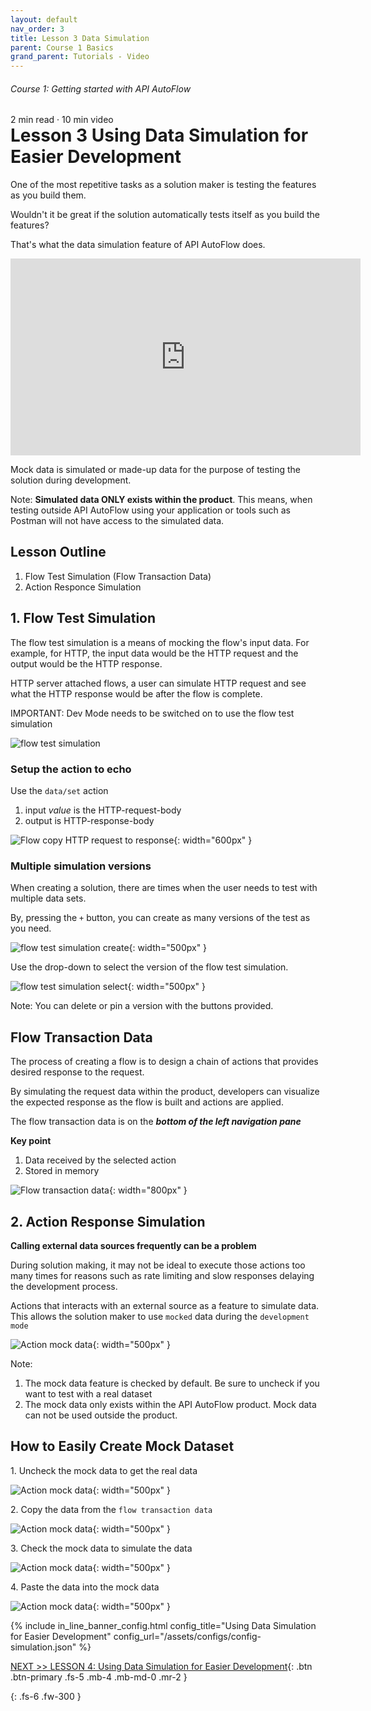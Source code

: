 ```yaml
---
layout: default
nav_order: 3
title: Lesson 3 Data Simulation
parent: Course 1 Basics
grand_parent: Tutorials - Video
---
```

<h6>Course 1: Getting started with API AutoFlow</h6>
2 min read · 10 min video
<h1 style="margin-top:0">Lesson 3 Using Data Simulation for Easier Development</h1>

One of the most repetitive tasks as a solution maker is testing the features as you build them.

Wouldn't it be great if the solution automatically tests itself as you build the features?

That's what the data simulation feature of API AutoFlow does.

<iframe width="560" height="315" src="https://www.youtube.com/embed/EhuCs1kdCdM" title="YouTube video player" frameborder="0" allow="accelerometer; autoplay; clipboard-write; encrypted-media; gyroscope; picture-in-picture" allowfullscreen></iframe>

Mock data is simulated or made-up data for the purpose of testing the solution during development.

Note: **Simulated data ONLY exists within the product**. This means, when testing outside API AutoFlow using your application or tools such as Postman will not have access to the simulated data.

## Lesson Outline

1. Flow Test Simulation (Flow Transaction Data)
2. Action Responce Simulation

## 1. Flow Test Simulation

The flow test simulation is a means of mocking the flow's input data.
For example, for HTTP, the input data would be the HTTP request and the output would be the HTTP response.

HTTP server attached flows, a user can simulate HTTP request and see what the HTTP response would be after the flow is complete.

IMPORTANT:  Dev Mode needs to be switched on to use the flow test simulation

![flow test simulation](/assets/images/flow-data-simulation.png)

### Setup the action to echo
Use the `data/set` action 
1. input *value* is the HTTP-request-body 
2. output is HTTP-response-body

![Flow copy HTTP request to response](/assets/images/flow-copy-http-request-to-response.png){: width="600px" }

### Multiple simulation versions

When creating a solution, there are times when the user needs to test with multiple data sets.

By, pressing the `+` button, you can create as many versions of the test as you need.

![flow test simulation create](/assets/images/flow-data-simulation-create.png){: width="500px" }

Use the drop-down to select the version of the flow test simulation.

![flow test simulation select](/assets/images/flow-data-simulation-select.png){: width="500px" }

Note: You can delete or pin a version with the buttons provided.


## Flow Transaction Data
The process of creating a flow is to design a chain of actions that provides desired response to the request.  

By simulating the request data within the product, developers can visualize the expected response as the flow is built and actions are applied.

The flow transaction data is on the **_bottom of the left navigation pane_**

**Key point**
1. Data received by the selected action
2. Stored in memory

![Flow transaction data](/assets/images/flow-transaction-data.png){: width="800px" }

## 2. Action Response Simulation

**Calling external data sources frequently can be a problem**

During solution making, it may not be ideal to execute those actions too many times for reasons such as rate limiting and slow responses delaying the development process.

Actions that interacts with an external source as a feature to simulate data.  This allows the solution maker to use `mocked` data during the `development mode`

![Action mock data](/assets/images/action-mock-data.png){: width="500px" }

Note: 
1. The mock data feature is checked by default.  Be sure to uncheck if you want to test with a real dataset
2. The mock data only exists within the API AutoFlow product. Mock data can not be used outside the product.

## How to Easily Create Mock Dataset

1\. Uncheck the mock data to get the real data
 
![Action mock data](/assets/images/action-mock-data-copy-paste-1.png){: width="500px" }

2\. Copy the data from the `flow transaction data`

![Action mock data](/assets/images/action-mock-data-copy-paste-2.png){: width="500px" }

3\. Check the mock data to simulate the data

![Action mock data](/assets/images/action-mock-data-copy-paste-3.png){: width="500px" }

4\. Paste the data into the mock data

![Action mock data](/assets/images/action-mock-data-copy-paste-4.png){: width="500px" }

{% include in_line_banner_config.html config_title="Using Data Simulation for Easier Development" config_url="/assets/configs/config-simulation.json" %}

[NEXT >> LESSON 4: Using Data Simulation for Easier Development](/docs/tutorial-video/course-1-basics/lesson-4-conditionals/){: .btn .btn-primary .fs-5 .mb-4 .mb-md-0 .mr-2 }


{: .fs-6 .fw-300 }
